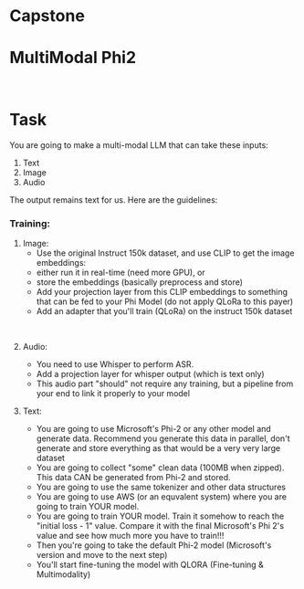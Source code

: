 # Capstone 

# MultiModal Phi2

<br>

# Task    

You are going to make a multi-modal LLM that can take these inputs:
1. Text
2. Image
3. Audio 

The output remains text for us. Here are the guidelines:
### Training:   

1. Image:
    - Use the original Instruct 150k dataset, and use CLIP to get the image embeddings:   
    - either run it in real-time (need more GPU), or   
    - store the embeddings (basically preprocess and store)      
    - Add your projection layer from this CLIP embeddings to something that can be fed to your Phi Model (do not apply QLoRa to this payer)   
    - Add an adapter that you'll train (QLoRa) on the instruct 150k dataset

<br>

2. Audio:   
    - You need to use Whisper to perform ASR. 
    - Add a projection layer for whisper output (which is text only)
    - This audio part "should" not require any training, but a pipeline from your end to link it properly to your model

3. Text:   
    - You are going to use Microsoft's Phi-2 or any other model and generate data. Recommend you generate this data in parallel, don't generate and store everything as that would be a very very large dataset
    - You are going to collect "some" clean data (100MB when zipped). This data CAN be generated from Phi-2 and stored.
    - You are going to use the same tokenizer and other data structures 
    - You are going to use AWS (or an equvalent system) where you are going to train YOUR model. 
    - You are going to train YOUR model. Train it somehow to reach the "initial loss - 1" value. Compare it with the final Microsoft's Phi 2's value and see how much more you have to train!!!
    - Then you're going to take the default Phi-2 model (Microsoft's version and move to the next step)
    - You'll start fine-tuning the model with QLORA (Fine-tuning & Multimodality)

